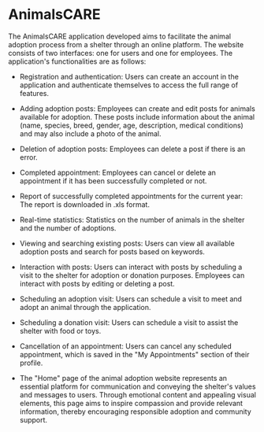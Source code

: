 # AnimalsCARE

The AnimalsCARE application developed aims to facilitate the animal adoption process from a shelter through an online platform. The website consists of two interfaces: one for users and one for employees. The application's functionalities are as follows:

- Registration and authentication: Users can create an account in the application and authenticate themselves to access the full range of features.

- Adding adoption posts: Employees can create and edit posts for animals available for adoption. These posts include information about the animal (name, species, breed, gender, age, description, medical conditions) and may also include a photo of the animal.

- Deletion of adoption posts: Employees can delete a post if there is an error.

- Completed appointment: Employees can cancel or delete an appointment if it has been successfully completed or not.

- Report of successfully completed appointments for the current year: The report is downloaded in .xls format.

- Real-time statistics: Statistics on the number of animals in the shelter and the number of adoptions.

- Viewing and searching existing posts: Users can view all available adoption posts and search for posts based on keywords.

- Interaction with posts: Users can interact with posts by scheduling a visit to the shelter for adoption or donation purposes. Employees can interact with posts by editing or deleting a post.

- Scheduling an adoption visit: Users can schedule a visit to meet and adopt an animal through the application.

- Scheduling a donation visit: Users can schedule a visit to assist the shelter with food or toys.

- Cancellation of an appointment: Users can cancel any scheduled appointment, which is saved in the "My Appointments" section of their profile.

- The "Home" page of the animal adoption website represents an essential platform for communication and conveying the shelter's values and messages to users. Through emotional content and appealing visual elements, this page aims to inspire compassion and provide relevant information, thereby encouraging responsible adoption and community support.
